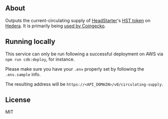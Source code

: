 ## About

Outputs the current-circulating supply of [HeadStarter](http://headstarter.org/)'s [HST token](https://hashscan.io/#/mainnet/token/968069) on [Hedera](https://hedera.com/).
It is primarily being [used by Coingecko](https://www.coingecko.com/en/coins/headstarter).

## Running locally

This service can only be run following a successful deployment on AWS via `npm run cdk:deploy`, for instance.

Please make sure you have your `.env` properly set by following the `.env.sample` info.

The resulting address will be `https://<API_DOMAIN>/v0/circulating-supply`.

## License

MIT
